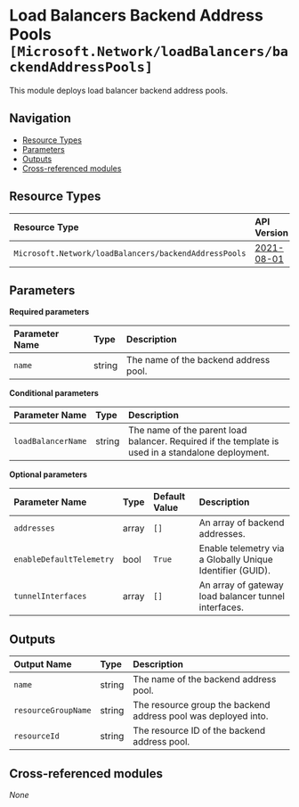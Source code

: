 # Load Balancers Backend Address Pools `[Microsoft.Network/loadBalancers/backendAddressPools]`

This module deploys load balancer backend address pools.

## Navigation

- [Resource Types](#Resource-Types)
- [Parameters](#Parameters)
- [Outputs](#Outputs)
- [Cross-referenced modules](#Cross-referenced-modules)

## Resource Types

| Resource Type | API Version |
| :-- | :-- |
| `Microsoft.Network/loadBalancers/backendAddressPools` | [2021-08-01](https://learn.microsoft.com/en-us/azure/templates/Microsoft.Network/2021-08-01/loadBalancers/backendAddressPools) |

## Parameters

**Required parameters**

| Parameter Name | Type | Description |
| :-- | :-- | :-- |
| `name` | string | The name of the backend address pool. |

**Conditional parameters**

| Parameter Name | Type | Description |
| :-- | :-- | :-- |
| `loadBalancerName` | string | The name of the parent load balancer. Required if the template is used in a standalone deployment. |

**Optional parameters**

| Parameter Name | Type | Default Value | Description |
| :-- | :-- | :-- | :-- |
| `addresses` | array | `[]` | An array of backend addresses. |
| `enableDefaultTelemetry` | bool | `True` | Enable telemetry via a Globally Unique Identifier (GUID). |
| `tunnelInterfaces` | array | `[]` | An array of gateway load balancer tunnel interfaces. |


## Outputs

| Output Name | Type | Description |
| :-- | :-- | :-- |
| `name` | string | The name of the backend address pool. |
| `resourceGroupName` | string | The resource group the backend address pool was deployed into. |
| `resourceId` | string | The resource ID of the backend address pool. |

## Cross-referenced modules

_None_
